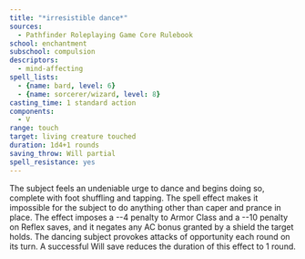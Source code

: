 ```yaml
---
title: "*irresistible dance*"
sources:
  - Pathfinder Roleplaying Game Core Rulebook
school: enchantment
subschool: compulsion
descriptors:
  - mind-affecting
spell_lists:
  - {name: bard, level: 6}
  - {name: sorcerer/wizard, level: 8}
casting_time: 1 standard action
components:
  - V
range: touch
target: living creature touched
duration: 1d4+1 rounds
saving_throw: Will partial
spell_resistance: yes
---
```


The subject feels an undeniable urge to dance and begins doing so, complete with foot shuffling and tapping. The spell effect makes it impossible for the subject to do anything other than caper and prance in place. The effect imposes a --4 penalty to Armor Class and a --10 penalty on Reflex saves, and it negates any AC bonus granted by a shield the target holds. The dancing subject provokes attacks of opportunity each round on its turn. A successful Will save reduces the duration of this effect to 1 round.

